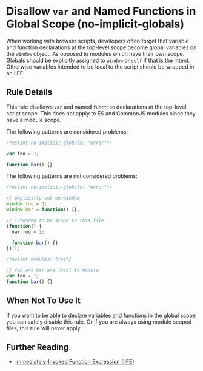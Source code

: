 # Disallow `var` and Named Functions in Global Scope (no-implicit-globals)

When working with browser scripts, developers often forget that variable and function declarations at the top-level scope become global variables on the `window` object. As opposed to modules which have their own scope. Globals should be explicitly assigned to `window` or `self` if that is the intent. Otherwise variables intended to be local to the script should be wrapped in an IIFE.

## Rule Details

This rule disallows `var` and named `function` declarations at the top-level script scope. This does not apply to ES and CommonJS modules since they have a module scope.

The following patterns are considered problems:

```js
/*eslint no-implicit-globals: "error"*/

var foo = 1;

function bar() {}
```

The following patterns are not considered problems:

```js
/*eslint no-implicit-globals: "error"*/

// explicitly set on window
window.foo = 1;
window.bar = function() {};

// intended to be scope to this file
(function() {
  var foo = 1;

  function bar() {}
})();
```

```js
/*eslint modules: true*/

// foo and bar are local to module
var foo = 1;
function bar() {}
```

## When Not To Use It

If you want to be able to declare variables and functions in the global scope you can safely disable this rule. Or if you are always using module scoped files, this rule will never apply.

## Further Reading

* [Immediately-Invoked Function Expression (IIFE)](http://benalman.com/news/2010/11/immediately-invoked-function-expression/)
